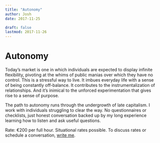 ```yaml
---
title: "Autonomy"
author: Josh
date: 2017-11-25

draft: false
lastmod: 2017-11-26
---
```


# Autonomy

Today’s market is one in which individuals are expected to display infinite flexibility, pivoting at the whims of public manias over which they have no control. This is a stressful way to live. It imbues everyday life with a sense of being constantly off-balance. It contributes to the instrumentalization of relationships. And it’s inimical to the unforced experimentation that gives rise to a sense of purpose.

The path to autonomy runs through the undergrowth of late capitalism. I work with individuals struggling to clear the way. No questionnaires or checklists, just honest conversation backed up by my long experience learning how to listen and ask useful questions.

Rate: €200 per full hour. Situational rates possible. To discuss rates or schedule a conversation,
[write me](mailto:josh@joshberson.net).
